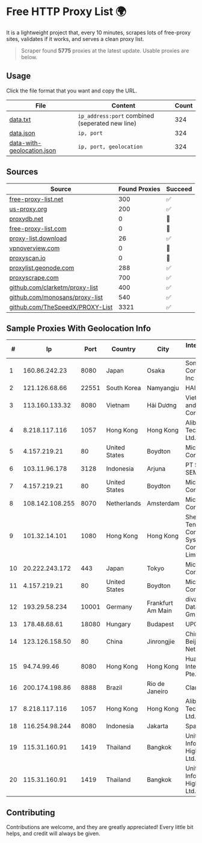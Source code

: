 
# Free HTTP Proxy List 🌍

It is a lightweight project that, every 10 minutes, scrapes lots of free-proxy sites, validates if it works, and serves a clean proxy list.


> Scraper found **5775** proxies at the latest update. Usable proxies are below.

## Usage

Click the file format that you want and copy the URL.


|File|Content|Count|
|----|-------|-----|
|[data.txt](https://raw.githubusercontent.com/themiralay/Proxy-List-World/master/data.txt)|`ip_address:port` combined (seperated new line)|324|
|[data.json](https://raw.githubusercontent.com/themiralay/Proxy-List-World/master/data.json)|`ip, port`|324|
|[data-with-geolocation.json](https://raw.githubusercontent.com/themiralay/Proxy-List-World/master/data-with-geolocation.json)|`ip, port, geolocation`|324|

## Sources

|Source|Found Proxies|Succeed|
|------|-------------|-------|
|[free-proxy-list.net](https://free-proxy-list.net)|300|✅|
|[us-proxy.org](https://www.us-proxy.org)|200|✅|
|[proxydb.net](http://proxydb.net)|0|🚫|
|[free-proxy-list.com](https://free-proxy-list.com/?page=&port=&type%5B%5D=http&type%5B%5D=https&up_time=0&search=Search)|0|🚫|
|[proxy-list.download](https://www.proxy-list.download/HTTP)|26|✅|
|[vpnoverview.com](https://vpnoverview.com/privacy/anonymous-browsing/free-proxy-servers)|0|🚫|
|[proxyscan.io](https://www.proxyscan.io)|0|🚫|
|[proxylist.geonode.com](https://proxylist.geonode.com/api/proxy-list?limit=300&page=1&sort_by=lastChecked&sort_type=desc&protocols=http,https)|288|✅|
|[proxyscrape.com](https://api.proxyscrape.com/v2/?request=displayproxies&protocol=http&timeout=10000&country=all&ssl=all&anonymity=all)|700|✅|
|[github.com/clarketm/proxy-list](https://raw.githubusercontent.com/clarketm/proxy-list/master/proxy-list-raw.txt)|400|✅|
|[github.com/monosans/proxy-list](https://raw.githubusercontent.com/monosans/proxy-list/main/proxies/http.txt)|540|✅|
|[github.com/TheSpeedX/PROXY-List](https://raw.githubusercontent.com/TheSpeedX/PROXY-List/master/http.txt)|3321|✅|


## Sample Proxies With Geolocation Info

|#|Ip|Port|Country|City|Internet Service Provider|
|-|--|----|-------|----|-------------------------|
|1|160.86.242.23|8080|Japan|Osaka|Sony Network Communications Inc|
|2|121.126.68.66|22551|South Korea|Namyangju|HAIonNet|
|3|113.160.133.32|8080|Vietnam|Hải Dương|VietNam Post and Telecom Corporation|
|4|8.218.117.116|1057|Hong Kong|Hong Kong|Alibaba (US) Technology Co., Ltd.|
|5|4.157.219.21|80|United States|Boydton|Microsoft Corporation|
|6|103.11.96.178|3128|Indonesia|Arjuna|PT SKYLINE SEMESTA|
|7|4.157.219.21|80|United States|Boydton|Microsoft Corporation|
|8|108.142.108.255|8070|Netherlands|Amsterdam|Microsoft Corporation|
|9|101.32.14.101|1080|Hong Kong|Hong Kong|Shenzhen Tencent Computer Systems Company Limited|
|10|20.222.243.172|443|Japan|Tokyo|Microsoft Corporation|
|11|4.157.219.21|80|United States|Boydton|Microsoft Corporation|
|12|193.29.58.234|10001|Germany|Frankfurt Am Main|diva-e Datacenters GmbH|
|13|178.48.68.61|18080|Hungary|Budapest|UPC|
|14|123.126.158.50|80|China|Jinrongjie|China Unicom Beijing Province Network|
|15|94.74.99.46|8080|Hong Kong|Hong Kong|Huawei International Pte. LTD|
|16|200.174.198.86|8888|Brazil|Rio de Janeiro|Claro S.A|
|17|8.218.117.116|1057|Hong Kong|Hong Kong|Alibaba (US) Technology Co., Ltd.|
|18|116.254.98.244|8080|Indonesia|Jakarta|SpaceX Starlink|
|19|115.31.160.91|1419|Thailand|Bangkok|United Information Highway Co., Ltd.|
|20|115.31.160.91|1419|Thailand|Bangkok|United Information Highway Co., Ltd.|



## Contributing

Contributions are welcome, and they are greatly appreciated! Every
little bit helps, and credit will always be given.

